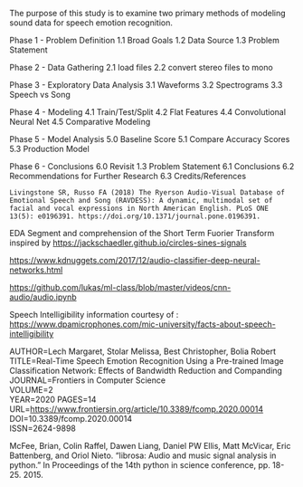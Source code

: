 The purpose of this study is to examine two primary methods of modeling sound data for speech emotion recognition.  

Phase 1 - Problem Definition
1.1 Broad Goals
1.2 Data Source
1.3 Problem Statement

Phase 2 - Data Gathering
2.1 load files
2.2 convert stereo files to mono

Phase 3 - Exploratory Data Analysis
3.1 Waveforms
3.2 Spectrograms
3.3 Speech vs Song

Phase 4 - Modeling
4.1 Train/Test/Split
4.2 Flat Features
4.4 Convolutional Neural Net
4.5 Comparative Modeling

Phase 5 - Model Analysis
5.0 Baseline Score 
5.1 Compare Accuracy Scores
5.3 Production Model

Phase 6 - Conclusions
6.0 Revisit 1.3 Problem Statement 
6.1 Conclusions
6.2 Recommendations for Further Research
6.3 Credits/References

    Livingstone SR, Russo FA (2018) The Ryerson Audio-Visual Database of Emotional Speech and Song (RAVDESS): A dynamic, multimodal set of facial and vocal expressions in North American English. PLoS ONE 13(5): e0196391. https://doi.org/10.1371/journal.pone.0196391.
    
EDA Segment and comprehension of the Short Term Fuorier Transform inspired by 
https://jackschaedler.github.io/circles-sines-signals
    
https://www.kdnuggets.com/2017/12/audio-classifier-deep-neural-networks.html
    
https://github.com/lukas/ml-class/blob/master/videos/cnn-audio/audio.ipynb
    
Speech Intelligibility information courtesy of :
https://www.dpamicrophones.com/mic-university/facts-about-speech-intelligibility


AUTHOR=Lech Margaret, Stolar Melissa, Best Christopher, Bolia Robert	 
TITLE=Real-Time Speech Emotion Recognition Using a Pre-trained Image Classification Network: Effects of Bandwidth Reduction and Companding  
JOURNAL=Frontiers in Computer Science     
VOLUME=2      
YEAR=2020
PAGES=14   
URL=https://www.frontiersin.org/article/10.3389/fcomp.2020.00014
DOI=10.3389/fcomp.2020.00014    
ISSN=2624-9898   

McFee, Brian, Colin Raffel, Dawen Liang, Daniel PW Ellis, Matt McVicar, Eric Battenberg, and Oriol Nieto. “librosa: Audio and music signal analysis in python.” In Proceedings of the 14th python in science conference, pp. 18-25. 2015.